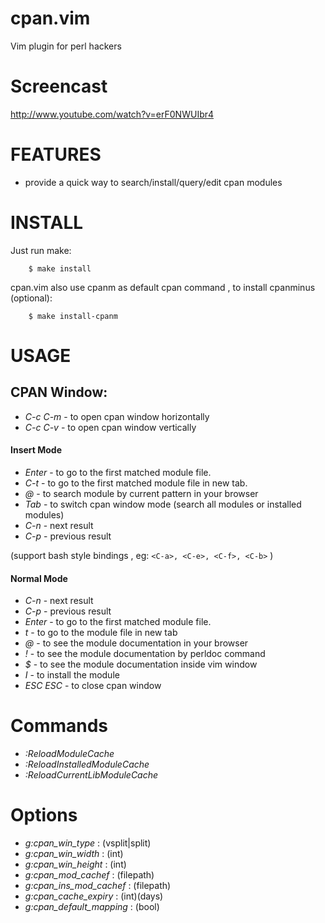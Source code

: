 cpan.vim
========

Vim plugin for perl hackers

Screencast
==========
http://www.youtube.com/watch?v=erF0NWUIbr4

FEATURES
========

* provide a quick way to search/install/query/edit cpan modules

INSTALL
=========

Just run make:

		$ make install

cpan.vim also use cpanm as default cpan command , to install cpanminus (optional):

		$ make install-cpanm

USAGE
=========

CPAN Window:
------------


- *C-c C-m* - to open cpan window horizontally
- *C-c C-v* - to open cpan window vertically

#### Insert Mode

- *Enter*  - to go to the first matched module file.
- *C-t*    - to go to the first matched module file in new tab.
- *@*      - to search module by current pattern in your browser
- *Tab*    - to switch cpan window mode (search all modules or installed modules)
- *C-n*    - next result
- *C-p*    - previous result

(support bash style bindings , eg: `<C-a>, <C-e>, <C-f>, <C-b>` )


#### Normal Mode

- *C-n*      - next result
- *C-p*      - previous result
- *Enter*    - to go to the first matched module file.
- *t*        - to go to the module file in new tab
- *@*        - to see the module documentation in your browser
- *!*        - to see the module documentation by perldoc command
- *$*        - to see the module documentation inside vim window
- *I*        - to install the module
- *ESC ESC*  - to close cpan window


Commands
========

- *:ReloadModuleCache*
- *:ReloadInstalledModuleCache*
- *:ReloadCurrentLibModuleCache*

Options
==============

- *g:cpan_win_type*         : (vsplit|split)
- *g:cpan_win_width*        : (int)
- *g:cpan_win_height*       : (int)
- *g:cpan_mod_cachef*       : (filepath)
- *g:cpan_ins_mod_cachef*   : (filepath)
- *g:cpan_cache_expiry*     : (int)(days)
- *g:cpan_default_mapping*  : (bool)

